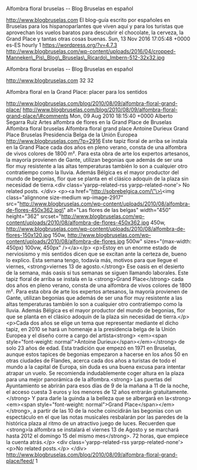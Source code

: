 Alfombra floral bruselas -- Blog Bruselas en español

http://www.blogbruselas.com El blog-guía escrito por españoles en
Bruselas para los hispanoparlantes que viven aquí y para los turistas
que aprovechan los vuelos baratos para descubrir el chocolate, la
cerveza, la Grand Place y tantas otras cosas buenas. Sun, 13 Nov 2016
17:05:48 +0000 es-ES hourly 1 https://wordpress.org/?v=4.7.3
http://www.blogbruselas.com/wp-content/uploads/2016/04/cropped-Manneken\_Pis\_Blog\_Bruselas\_Ricardo\_Imbern-512-32x32.jpg

Alfombra floral bruselas -- Blog Bruselas en español

http://www.blogbruselas.com 32 32

Alfombra floral en la Grand Place: placer para los sentidos

http://www.blogbruselas.com/blog/2010/08/09/alfombra-floral-grand-place/
http://www.blogbruselas.com/blog/2010/08/09/alfombra-floral-grand-place/\#comments
Mon, 09 Aug 2010 18:15:40 +0000 Alberto Segarra Ruíz Artes alfombra de
flores en la Grand Place de Bruselas Alfombra floral bruselas Alfombra
floral grand place Antoine Durieux Grand Place Bruselas Presidencia
Belga de la Unión Europea http://www.blogbruselas.com/?p=2916 Este tapiz
floral de arriba se instala en la Grand Place cada dos años en pleno
verano, consta de una alfombra de vivos colores de 1800 m². Para esta
obra de arte los expertos artesanos, la mayoría provienen de Gante,
utilizan begonias que además de ser una flor muy resistente a las altas
temperaturas también lo son a cualquier otro contratiempo como la
lluvia. Además Bélgica es el mayor productor del mundo de begonias, flor
que se planta en el clásico adoquín de la plaza sin necesidad de
tierra.\<div class=\'yarpp-related-rss yarpp-related-none\'\> No related
posts. \</div\> \<p\>\<a href=\"http://sobrebelgica.com/\"\>\<img
class=\"alignnone size-medium wp-image-2917\"
src=\"http://www.blogbruselas.com/wp-content/uploads/2010/08/alfombra-de-flores-450x362.jpg\"
alt=\"Las flores de las belgas\" width=\"450\" height=\"362\"
srcset=\"http://www.blogbruselas.com/wp-content/uploads/2010/08/alfombra-de-flores-450x362.jpg
450w,
http://www.blogbruselas.com/wp-content/uploads/2010/08/alfombra-de-flores-150x120.jpg
150w,
http://www.blogbruselas.com/wp-content/uploads/2010/08/alfombra-de-flores.jpg
500w\" sizes=\"(max-width: 450px) 100vw, 450px\" /\>\</a\>\</p\>
\<p\>Estoy en un enorme estado de nerviosismo y mis sentidos dicen que
se excitan ante la certeza de, bueno lo explico. Esta semana tengo,
todavía más, motivos para que llegue el viernes, \<strong\>viernes 13 de
agosto.\</strong\> Ese oasis en el desierto de la semana, más oasis si
tus semanas se siguen llamando laborales. Este tapiz floral de arriba se
instala en la \<strong\>Grand Place\</strong\> cada dos años en pleno
verano, consta de una alfombra de vivos colores de 1800 m². Para esta
obra de arte los expertos artesanos, la mayoría provienen de Gante,
utilizan begonias que además de ser una flor muy resistente a las altas
temperaturas también lo son a cualquier otro contratiempo como la
lluvia. Además Bélgica es el mayor productor del mundo de begonias, flor
que se planta en el clásico adoquín de la plaza sin necesidad de
tierra.\</p\> \<p\>Cada dos años se elige un tema que representar
mediante el dicho tapiz, en 2010 se hará un homenaje a la presidencia
belga de la Unión Europea y el diseño corre a cargo del
artista\<strong\> \<em\>\<span style=\"font-weight: normal\"\>Antoine
Durieux\</span\>\</em\>\</strong\> de solo 23 años de edad. Esta
tradición que empezó en 1971 en Bruselas, aunque estos tapices de
begonias empezaron a hacerse en los años 50 en otras ciudades de
Flandes, acerca cada dos años a turistas de todo el mundo a la capital
de Europa, sin duda es una buena excusa para intentar atrapar un vuelo.
Se recomienda indudablemente coger altura en la plaza para una mejor
panorámica de la alfombra.\<strong\> Las puertas del Ayuntamiento se
abrirán para esos días de 9 de la mañana a 11 de la noche, el acceso
cuesta 3 euros y los menores de 12 años entrarán
gratuitamente.\</strong\> Y para darle la guinda a la belleza que se
albergará en la\<strong\> \<em\>\<span style=\"font-weight:
normal\"\>Grand Place\</span\>\</em\>\</strong\>, a partir de las 10 de
la noche coincidirán las begonias con un espectáculo en el que las notas
musicales resbalarán por las paredes de la histórica plaza al ritmo de
un atractivo juego de luces. Recuerden que \<strong\>la alfombra se
instalará el viernes 13 de Agosto y se marchará hasta 2012 el domingo 15
del mismo mes\</strong\>. 72 horas, que empiece la cuenta atrás.\</p\>
\<div class=\'yarpp-related-rss yarpp-related-none\'\> \<p\>No related
posts.\</p\> \</div\>
http://www.blogbruselas.com/blog/2010/08/09/alfombra-floral-grand-place/feed/
1
